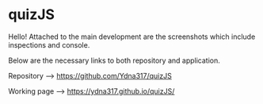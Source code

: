 # quizJS

Hello! Attached to the main development are the screenshots which
include inspections and console. 

Below are the necessary links to both repository and application.

Repository      --> https://github.com/Ydna317/quizJS

Working page    --> https://ydna317.github.io/quizJS/